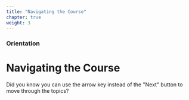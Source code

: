 ```yaml
---
title: "Navigating the Course"
chapter: true
weight: 3
---
```


### Orientation

# Navigating the Course

Did you know you can use the arrow key instead of the "Next" button to move through the topics?
